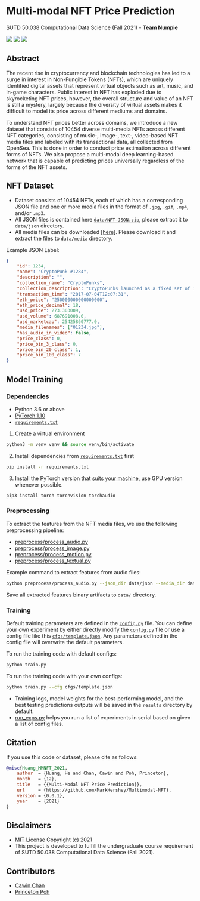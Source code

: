 # Multi-modal NFT Price Prediction

SUTD 50.038 Computational Data Science (Fall 2021) - **Team Numpie**

![](https://img.shields.io/badge/Team-Numpie-green?style=for-the-badge)
[![](https://img.shields.io/badge/License-MIT-blue?style=for-the-badge)](LICENSE)
[![](https://img.shields.io/badge/code%20style-black-black?style=for-the-badge)](https://github.com/psf/black)

## Abstract

The recent rise in cryptocurrency and blockchain technologies has led to a surge in interest in Non-Fungible Tokens (NFTs), which are uniquely identified digital assets that represent virtual objects such as art, music, and in-game characters. Public interest in NFT has exploded due to skyrocketing NFT prices, however, the overall structure and value of an NFT is still a mystery, largely because the diversity of virtual assets makes it difficult to model its price across different mediums and domains.

To understand NFT prices better across domains, we introduce a new dataset that consists of 10454 diverse multi-media NFTs across different NFT categories, consisting of music-, image-, text-, video-based NFT media files and labeled with its transactional data, all collected from OpenSea. This is done in order to conduct price estimation across different forms of NFTs. We also propose a multi-modal deep learning-based network that is capable of predicting prices universally regardless of the forms of the NFT assets.

## NFT Dataset

-   Dataset consists of 10454 NFTs, each of which has a corresponding JSON file and one or more media files in the format of `.jpg`, `.gif`, `.mp4`, and/or `.mp3`.
-   All JSON files is contained here [`data/NFT-JSON.zip`](data/NFT-JSON.zip), please extract it to `data/json` directory.
-   All media files can be downloaded [[here]](https://drive.google.com/file/d/1dS4KSPYtlwGPN7uI6EQE157L5wDozX8C/view?usp=sharing). Please download it and extract the files to `data/media` directory.

Example JSON Label:

```json
{
    "id": 1234,
    "name": "CryptoPunk #1284",
    "description": "",
    "collection_name": "CryptoPunks",
    "collection_description": "CryptoPunks launched as a fixed set of 10,000 items in mid-2017 and became one of the inspirations for the ERC-721 standard. They have been featured in places like The New York Times, Christies of London, Art|Basel Miami, and The PBS NewsHour.",
    "transaction_time": "2017-07-04T12:07:31",
    "eth_price": "250000000000000000",
    "eth_price_decimal": 18,
    "usd_price": 273.303009,
    "usd_volume": 687691008.0,
    "usd_marketcap": 25425860777.0,
    "media_filenames": ["01234.jpg"],
    "has_audio_in_video": false,
    "price_class": 0,
    "price_bin_3_class": 0,
    "price_bin_20_class": 1,
    "price_bin_100_class": 7
}
```

## Model Training

### Dependencies

-   Python 3.6 or above
-   [PyTorch 1.10](https://pytorch.org/)
-   [`requirements.txt`](requirements.txt)

1. Create a virtual environment

```bash
python3 -m venv venv && source venv/bin/activate
```

2. Install dependencies from [`requirements.txt`](requirements.txt) first

```bash
pip install -r requirements.txt
```

3. Install the PyTorch version that [suits your machine](https://pytorch.org/get-started/locally/), use GPU version whenever possible.

```bash
pip3 install torch torchvision torchaudio
```

### Preprocessing

To extract the features from the NFT media files, we use the following preprocessing pipeline:

-   [preprocess/process_audio.py](preprocess/process_audio.py)
-   [preprocess/process_image.py](preprocess/process_image.py)
-   [preprocess/process_motion.py](preprocess/process_motion.py)
-   [preprocess/process_textual.py](preprocess/process_textual.py)

Example command to extract features from audio files:

```bash
python preprocess/process_audio.py --json_dir data/json --media_dir data/media --features_dim 3600
```

Save all extracted features binary artifacts to `data/` directory.

### Training

Default training parameters are defined in the [`config.py`](config.py) file. You can define your own experiment by either directly modify the [`config.py`](config.py) file or use a config file like this [`cfgs/template.json`](cfgs/template.json). Any parameters defined in the config file will overwrite the default parameters.

To run the training code with default configs:

```bash
python train.py
```

To run the training code with your own configs:

```bash
python train.py --cfg cfgs/template.json
```

-   Training logs, model weights for the best-performing model, and the best testing predictions outputs will be saved in the `results` directory by default.
-   [run_exps.py](run_exps.py) helps you run a list of experiments in serial based on given a list of config files.

## Citation

If you use this code or dataset, please cite as follows:

```bibtex
@misc{Huang_MMNFT_2021,
    author  = {Huang, He and Chan, Cawin and Poh, Princeton},
    month   = {12},
    title   = {{Multi-Modal NFT Price Prediction}},
    url     = {https://github.com/MarkHershey/Multimodal-NFT},
    version = {0.0.1},
    year    = {2021}
}
```

## Disclaimers

-   [MIT License](LICENSE) Copyright (c) 2021
-   This project is developed to fulfill the undergraduate course requirement of SUTD 50.038 Computational Data Science (Fall 2021).

## Contributors

-   [Cawin Chan](@Cawinchan)
-   [Princeton Poh](@PrincetonPoh)
